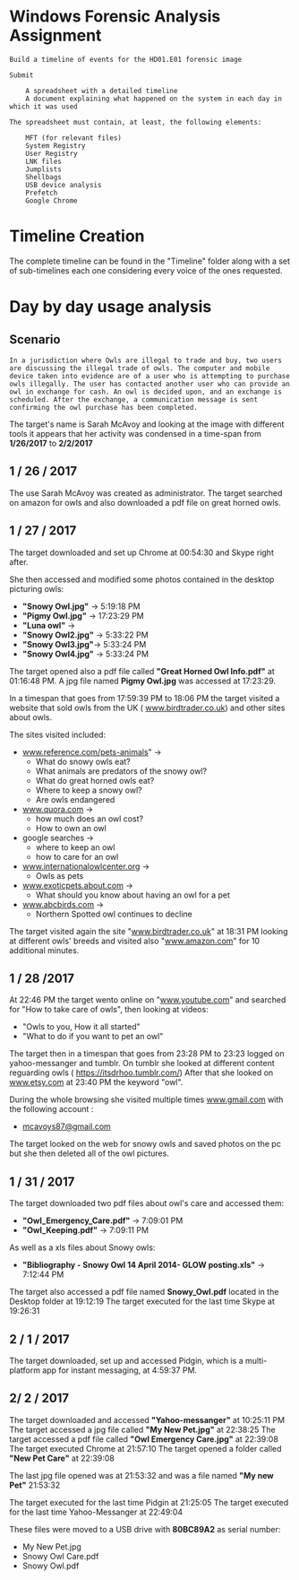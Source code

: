 # Windows Forensic Analysis Assignment

```
Build a timeline of events for the HD01.E01 forensic image

Submit

    A spreadsheet with a detailed timeline
    A document explaining what happened on the system in each day in which it was used

The spreadsheet must contain, at least, the following elements:

    MFT (for relevant files)
    System Registry
    User Registry
    LNK files
    Jumplists
    Shellbags
    USB device analysis
    Prefetch
    Google Chrome
```

# Timeline Creation

The complete timeline can be found in the "Timeline" folder along with a set of sub-timelines each one considering every voice of the ones requested.

# Day by day usage analysis

## Scenario

```
In a jurisdiction where Owls are illegal to trade and buy, two users are discussing the illegal trade of owls. The computer and mobile device taken into evidence are of a user who is attempting to purchase owls illegally. The user has contacted another user who can provide an owl in exchange for cash. An owl is decided upon, and an exchange is scheduled. After the exchange, a communication message is sent confirming the owl purchase has been completed.
```

The target's name is Sarah McAvoy and looking at the image with different tools it appears that her activity was condensed in a time-span from **1/26/2017** to **2/2/2017**
 
## 1 / 26 / 2017
The use Sarah McAvoy was created as administrator.
The target searched on amazon for owls and also downloaded a pdf file on great horned owls.

## 1 / 27 / 2017

The target downloaded and set up Chrome at 00:54:30 and Skype right after.

She then accessed and modified some photos contained in the desktop picturing owls: 
- **"Snowy Owl.jpg"** -> 5:19:18 PM
- **"Pigmy Owl.jpg"** -> 17:23:29 PM
- **"Luna owl"** -> 
- **"Snowy Owl2.jpg"** -> 5:33:22 PM
- **"Snowy Owl3.jpg"**-> 5:33:24 PM
- **"Snowy Owl4.jpg"** -> 5:33:24 PM

The target opened also a pdf file called **"Great Horned Owl Info.pdf"** at 01:16:48 PM.
A jpg file named **Pigmy Owl.jpg** was accessed at 17:23:29.

In a timespan that goes from 17:59:39 PM to 18:06 PM the target visited a website that sold owls from the UK ( www.birdtrader.co.uk) and other sites about owls.

The sites visited included: 
- www.reference.com/pets-animals" -> 
	- What do snowy owls eat?
	- What animals are predators of the snowy owl?
	- What do great horned owls eat?
	- Where to keep a snowy owl?
	- Are owls endangered
- www.quora.com -> 
	- how much does an owl cost?
	- How to own an owl 
- google searches -> 
	- where to keep an owl
	- how to care for an owl 
- www.internationalowlcenter.org ->
	- Owls as pets
- www.exoticpets.about.com -> 
	- What should you know about having an owl for a pet
-  www.abcbirds.com ->
	- Northern Spotted owl continues to decline

The target visited again the site "www.birdtrader.co.uk" at 18:31 PM looking at different owls' breeds and visited also "www.amazon.com" for 10 additional minutes.

## 1 / 28 /2017

At 22:46 PM the target wento online on "www.youtube.com" and searched for "How to take care of owls", then looking at videos:
- "Owls to you, How it all started"
- "What to do if you want to pet an owl"

The target then in a timespan that goes from 23:28 PM to 23:23 logged on yahoo-messanger and tumblr.
On tumblr she looked at different content reguarding owls ( https://itsdrhoo.tumblr.com/)
After that she looked on www.etsy.com at 23:40 PM the keyword "owl".

During the whole browsing she visited multiple times www.gmail.com with the following account :
- mcavoys87@gmail.com

The target looked on the web for snowy owls and saved photos on the pc but she then deleted all of the owl pictures.

## 1 /  31 / 2017

The target downloaded two pdf files about owl's care and accessed them:
- **"Owl_Emergency_Care.pdf"** -> 7:09:01 PM
- **"Owl_Keeping.pdf"** -> 7:09:11 PM

As well as a xls files about Snowy owls:
- **"Bibliography - Snowy Owl 14 April 2014- GLOW posting.xls"** -> 7:12:44 PM

The target also accessed a pdf file named **Snowy_Owl.pdf** located in the Desktop folder at 19:12:19
The target executed for the last time Skype at 19:26:31

## 2 / 1 / 2017 

The target downloaded, set up and accessed Pidgin, which is a multi-platform app for instant messaging, at 4:59:37 PM.

## 2/ 2 / 2017

The target downloaded and accessed **"Yahoo-messanger"** at 10:25:11 PM
The target accessed a jpg file called **"My New Pet.jpg"** at 22:38:25
The target accessed a pdf file called **"Owl Emergency Care.jpg"** at 22:39:08
The target executed Chrome at 21:57:10
The target opened a folder called **"New Pet Care"** at 22:39:08


The last jpg file opened was at 21:53:32 and was a file named **"My new Pet"** 21:53:32

The target executed for the last time Pidgin at 21:25:05
The target executed for the last time Yahoo-Messanger at 22:49:04

These files were moved to a USB drive with **80BC89A2** as serial number:
- My New Pet.jpg
- Snowy Owl Care.pdf
- Snowy Owl.pdf

